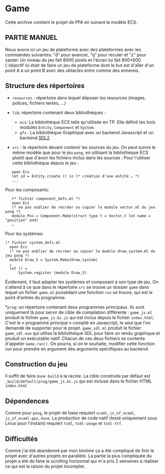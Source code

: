 # Game

Cette archive contient le projet de PFA en suivant le modèle ECS.


## PARTIE MANUEL

Nous avons ici un jeu de plateforme avec des plateformes avec les commandes suivantes: "d" pour avancer, "q" pour reculer et "z" pour sauter. Un niveau du jeu fait 8000 pixels et l'écran lui fait 800*600. L'objectif ici était de faire un jeu de plateforme dont le but est d'aller d'un point A à un point B avec des obtacles entre comme des ennemis.


## Structure des répertoires 

* `resources` : répertoire dans lequel déposer les resources (images, polices, fichiers textes, …)
* `lib`: répertoire contenant deux bibliothèques :
	- `ecs`: La bibliothèque ECS telle qu'utilisée en TP. Elle définit les trois modules `Entity`, `Component` et `System`.
	- `gfx` : La bibliothèque Graphique avec un backend Javascript et un backend [SDL2](https://www.libsdl.org/)

* `src` : le répertoire devant contenir les sources du jeu. On peut suivre le même modèle que pour le jeu `pong`, en utilisant la bibliothèque ECS plutôt que d'avoir les fichiers inclus dans les sources :
 Pour l'utiliser cette bibliothèque depuis le jeu :
```
   open Ecs
   let id = Entity.create () in (* création d'une entité … *)
   ...
```
Pour les composants:
```
   (* fichier component_defs.ml *)
   open Ecs
   (* ne pas oublier de recréer ou copier le module vector.ml du jeu pong *)
   module Pos = Component.Make(struct type t = Vector.t let name = "position" end)
   …
```

Pour les systèmes:
```
(* fichier system_defs.ml
  open Ecs
  (* ne pas oublier de recréer ou copier le module draw_system.ml du jeu pong *)
  module Draw_S = System.Make(Draw_system) 
  …
  let () =
	  System.register (module Draw_S)
```
Évidement, il faut adapter les systèmes et composant à son type de jeu.
On s'attend à ce que dans le répertoire `src` se trouve un dossier `game` dans lequel un fichier `game.ml` possédant une fonction `run` se trouve, qui est le point d'entrée du programme.

*`prog`: un répertoire contenant deux programmes principaux. Ils sont uniquement là pour servir de cible de compilation différente : `game_js.ml` produit le fichier `game_js.bc.js` qui est inclus depuis le fichier `index.html`. C'est le « programme principal » compilé en Javascript, le seul que l'on demande de supporter pour le projet. `game_sdl.ml` produit le fichier `game_sdl.exe` qui utilise la bibliothèque SDL pour faire un rendu graphique et produit un exécutable natif.  Chacun de ces deux fichiers se contente d'appeler `Game.run()`. On pourra, si on le souhaite, modifier cette fonction run pour prendre en argument des arguments spécifiques au backend.

## Construction du jeu 

Il suffit de faire `dune build` à la racine. La cible construite par défaut est `_build/default/prog/game_js.bc.js` qui est incluse dans le fichier HTML `index.html`


##  Dépendences
Comme pour `pong`, le projet de base requiert `ocaml`, `js_of_ocaml`, `js_of_ocaml-ppx`, `dune`. La production de code natif (testé uniquement sous Linux pour l'instant) requiert `tsdl`, `tsdl-image` et `tsdl-ttf`.


##  Difficultés
Comme j'ai été abandonné par mon binôme ça a été compliqué de finir le projet avec d'autres projets en parallèle. La partie la plus compliquée du projet a été de faire le scrolling horizontal qui m'a pris 2 semaines à réaliser ce qui est la raison du projet incomplet. 




